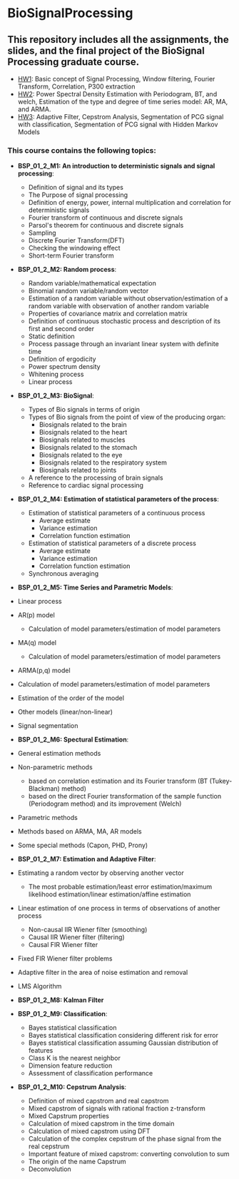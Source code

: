 # BioSignalProcessing
## This repository includes all the assignments, the slides, and the final project of the BioSignal Processing graduate course.


- [HW1](https://github.com/arhp78/BioSignalProcessing/tree/main/HW1_Prac): Basic concept of Signal Processing, Window filtering, Fourier Transform, Correlation, P300 extraction
- [HW2](https://github.com/arhp78/BioSignalProcessing/tree/main/HW2_Prac): Power Spectral Density Estimation with Periodogram, BT, and welch, Estimation of the type and degree of time series model: AR, MA, and ARMA.
- [HW3](https://github.com/arhp78/BioSignalProcessing/tree/main/HW3_Prac): Adaptive Filter, Cepstrom Analysis, Segmentation of PCG signal with classification, Segmentation of PCG signal with Hidden Markov Models


### This course contains the following topics:
- **BSP_01_2_M1: An introduction to deterministic signals and signal processing**:
  - Definition of signal and its types
  - The Purpose of signal processing
  - Definition of energy, power, internal multiplication and correlation for deterministic signals
  - Fourier transform of continuous and discrete signals
  - Parsol's theorem for continuous and discrete signals
  - Sampling
  - Discrete Fourier Transform(DFT)
  - Checking the windowing effect
  - Short-term Fourier transform
 
- **BSP_01_2_M2: Random process**:
  - Random variable/mathematical expectation
  - Binomial random variable/random vector
  - Estimation of a random variable without observation/estimation of a random variable with observation of another random variable
  - Properties of covariance matrix and correlation matrix
  - Definition of continuous stochastic process and description of its first and second order
  - Static definition
  - Process passage through an invariant linear system with definite time
  - Definition of ergodicity
  - Power spectrum density
  - Whitening process
  - Linear process
    
- **BSP_01_2_M3: BioSignal**:
  - Types of Bio signals in terms of origin
  - Types of Bio signals from the point of view of the producing organ:
      - Biosignals related to the brain
      - Biosignals related to the heart
      - Biosignals related to muscles
      - Biosignals related to the stomach
      - Biosignals related to the eye
      - Biosignals related to the respiratory system
      - Biosignals related to joints
  - A reference to the processing of brain signals
  - Reference to cardiac signal processing
 
- **BSP_01_2_M4: Estimation of statistical parameters of the process**:
  - Estimation of statistical parameters of a continuous process
    - Average estimate
    - Variance estimation
    - Correlation function estimation
  - Estimation of statistical parameters of a discrete process
    - Average estimate
    - Variance estimation
    - Correlation function estimation
  - Synchronous averaging
 
- **BSP_01_2_M5: Time Series and Parametric Models**:
 - Linear process
 - AR(p) model
    - Calculation of model parameters/estimation of model parameters
 - MA(q) model
    - Calculation of model parameters/estimation of model parameters
 - ARMA(p,q) model
 - Calculation of model parameters/estimation of model parameters
 - Estimation of the order of the model
 - Other models (linear/non-linear)
 - Signal segmentation

- **BSP_01_2_M6: Spectural Estimation**:
 - General estimation methods
 - Non-parametric methods
   - based on correlation estimation and its Fourier transform (BT (Tukey-Blackman) method)
   - based on the direct Fourier transformation of the sample function (Periodogram method) and its improvement (Welch)
 - Parametric methods
 - Methods based on ARMA, MA, AR models
 - Some special methods (Capon, PHD, Prony)

- **BSP_01_2_M7: Estimation and Adaptive Filter**:
 - Estimating a random vector by observing another vector
   - The most probable estimation/least error estimation/maximum likelihood estimation/linear estimation/affine estimation
 - Linear estimation of one process in terms of observations of another process
   - Non-causal IIR Wiener filter (smoothing)
   - Causal IIR Wiener filter (filtering)
   - Causal FIR Wiener filter
 - Fixed FIR Wiener filter problems
 - Adaptive filter in the area of noise estimation and removal
 - LMS Algorithm

- **BSP_01_2_M8: Kalman Filter**

- **BSP_01_2_M9: Classification**:
  - Bayes statistical classification
  - Bayes statistical classification considering different risk for error
  - Bayes statistical classification assuming Gaussian distribution of features
  - Class K is the nearest neighbor
  - Dimension feature reduction
  - Assessment of classification performance

- **BSP_01_2_M10: Cepstrum Analysis**:
  - Definition of mixed capstrom and real capstrom
  - Mixed capstrom of signals with rational fraction z-transform
  - Mixed Capstrum properties
  - Calculation of mixed capstrom in the time domain
  - Calculation of mixed capstrom using DFT
  - Calculation of the complex cepstrum of the phase signal from the real cepstrum
  - Important feature of mixed capstrom: converting convolution to sum
  - The origin of the name Capstrum
  - Deconvolution
